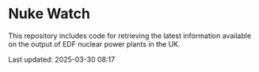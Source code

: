 # Nuke Watch

This repository includes code for retrieving the latest information available on the output of EDF nuclear power plants in the UK.

Last updated: 2025-03-30 08:17